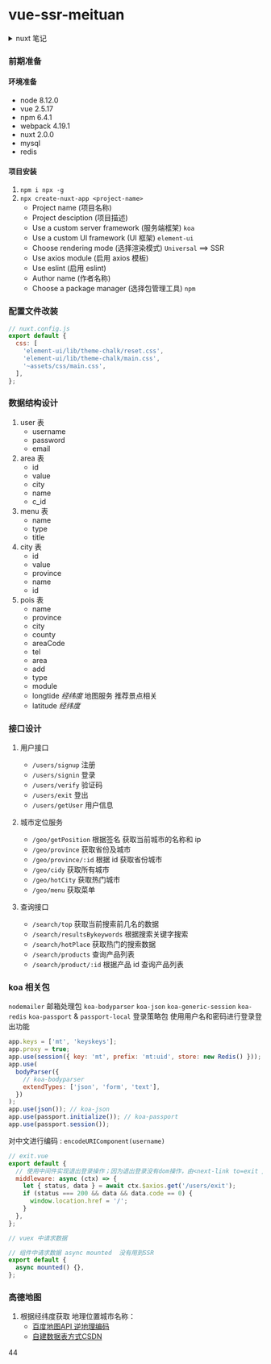 # vue-ssr-meituan

<details>

<summary>nuxt 笔记</summary>

`npm i koa-generator -g`

`koa-generic-session`
`koa-redis`

`Nuxt.js`

- vue2
- vue router
- vuex (included only when using the store option)
- vue server renderer (excluded when using mode:'spa')
- vue-meta

### 工作流 （生命周期）

incoming request --> nuxtServerInit (Store action) --> middleware (1.nuxt.config.js;2.matching layout;3.matching page & children) --> validate() pages & children --> asyncData() & fetch() --> Render --> middleware

Nuxt with Koa
`vue init nuxt-community/koa-template <project_name>`

```
├─ assets // 静态资源文件目录
├─ backpack.config.js
├─ build // 编译打包文件
├─ components // 组件
├─ layouts // 布局文件 (页面结构复用)
├─ node_modules
├─ nuxt.config.js // nuxt 配置文件
├─ package-lock.json
├─ package.json
├─ pages // 页面 (默认创建路由)
├─ server // koa 相关
├─ static // 静态文件
├─ store // vuex 相关

```

创建即配置

#### 路由

1. pages/ **页面组件**目录下的 vue 文件名称 对应的就是 路由

#### 页面模板

2. layouts/ **模板组件** 目录下 vue 文件 即公共布局组件，可配置 pages/对应的路由中
   - `default.vue` 默认的公共模板组件，无须配置即存在
   - `layout`参数 声明对应的页面 模板布局组件
     ```js
     export default {
       layout: 'search', // 指定该布局模板为 pages/search.vue 所用；没配置则使用default.vue
     };
     ```
     - 模板组件需要`<nuxt />` 映射 对应的 pages/中的 vue 文件
3. components/ **普通组件**目录下 vue 文件 即普通组件，与非 SSR 无差别

`<nuxt/>` ==> `<router-view />`
`<nuxt-link/>` ==> `<router-link/>`

`nuxt.config.js` 全局配置文件 https://nuxtjs.org/docs/get-started/installation

#### 异步数据 & SSR 解析

_SSR 中 mounted 生命周期函数不会被执行即查看源码不会有新内容存在(虽然界面上可以看到对应的功能，但是查看源码不会有对应的内容展示)，只在 CSR 中是可以的！_**mounted 生命周期不能用于 SSR，但是仍然可以 CSR**

1. 使用 `asyncData()` 函数请求异步数据（用来处理组件中的数据）

   ```js
   export default {
     data() {
       return {
         list: [],
       };
     },
     async asyncData() {
       let {
         status,
         data: { list },
       } = await axios.get('http://127.0.0.1:3000/city/list'); // axios需要指定ip&port;否则默认请求80端口
       if (status === 200) {
         // 没有this， 返回对应的data()函数数据
         return {
           list,
         };
       }
     },
   };
   ```

2. SSR 解析：将数据通过 script 标签插入
   `<script type="text/javascript">window.__NUXT__={"layout":"","data":[],"error":null,"serverRendered":true};</script>`

#### vuex 数据交换 使用`fetch()` 方法

</details>

### 前期准备

#### 环境准备

- node 8.12.0
- vue 2.5.17
- npm 6.4.1
- webpack 4.19.1
- nuxt 2.0.0
- mysql
- redis

#### 项目安装

1. `npm i npx -g`
2. `npx create-nuxt-app <project-name>`
   - Project name (项目名称)
   - Project desciption (项目描述)
   - Use a custom server framework (服务端框架) `koa`
   - Use a custom UI framework (UI 框架) `element-ui`
   - Choose rendering mode (选择渲染模式) `Universal` ==> SSR
   - Use axios module (启用 axios 模板)
   - Use eslint (启用 eslint)
   - Author name (作者名称)
   - Choose a package manager (选择包管理工具) `npm`

### 配置文件改装

```js
// nuxt.config.js
export default {
  css: [
    'element-ui/lib/theme-chalk/reset.css',
    'element-ui/lib/theme-chalk/main.css',
    '~assets/css/main.css',
  ],
};
```

### 数据结构设计

1. user 表
   - username
   - password
   - email
2. area 表
   - id
   - value
   - city
   - name
   - c_id
3. menu 表
   - name
   - type
   - title
4. city 表
   - id
   - value
   - province
   - name
   - id
5. pois 表
   - name
   - province
   - city
   - county
   - areaCode
   - tel
   - area
   - add
   - type
   - module
   - longtide _经纬度_ 地图服务 推荐景点相关
   - latitude _经纬度_

### 接口设计

1. 用户接口

   - `/users/signup` 注册
   - `/users/signin` 登录
   - `/users/verify` 验证码
   - `/users/exit` 登出
   - `/users/getUser` 用户信息

2. 城市定位服务

   - `/geo/getPosition` 根据签名 获取当前城市的名称和 ip
   - `/geo/province` 获取省份及城市
   - `/geo/province/:id` 根据 id 获取省份城市
   - `/geo/cidy` 获取所有城市
   - `/geo/hotCity` 获取热门城市
   - `/geo/menu` 获取菜单

3. 查询接口

   - `/search/top` 获取当前搜索前几名的数据
   - `/search/resultsBykeywords` 根据搜索关键字搜索
   - `/search/hotPlace` 获取热门的搜索数据
   - `/search/products` 查询产品列表
   - `/search/product/:id` 根据产品 id 查询产品列表

### koa 相关包

`nodemailer` 邮箱处理包
`koa-bodyparser`
`koa-json`
`koa-generic-session`
`koa-redis`
`koa-passport` & `passport-local` 登录策略包 使用用户名和密码进行登录登出功能

```js
app.keys = ['mt', 'keyskeys'];
app.proxy = true;
app.use(session({ key: 'mt', prefix: 'mt:uid', store: new Redis() })); // koa-generic-session koa-redis
app.use(
  bodyParser({
    // koa-bodyparser
    extendTypes: ['json', 'form', 'text'],
  })
);
app.use(json()); // koa-json
app.use(passport.initialize()); // koa-passport
app.use(passport.session());
```

对中文进行编码 : `encodeURIComponent(username)`

```js
// exit.vue
export default {
  // 使用中间件实现退出登录操作；因为退出登录没有dom操作，由<next-link to=exit />进行的
  middleware: async (ctx) => {
    let { status, data } = await ctx.$axios.get('/users/exit');
    if (status === 200 && data && data.code == 0) {
      window.location.href = '/';
    }
  },
};
```

```js
// vuex 中请求数据
```

```js
// 组件中请求数据 async mounted  没有用到SSR
export default {
  async mounted() {},
};
```


### 高德地图

1. 根据经纬度获取 地理位置城市名称：
   - [百度地图API 逆地理编码](https://lbsyun.baidu.com/index.php?title=webapi/guide/webservice-geocoding-abroad)
   - [自建数据表方式CSDN](https://blog.csdn.net/xiangyuecn/article/details/122961085)

44
